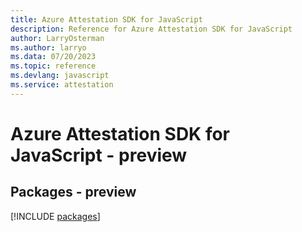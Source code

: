 ```yaml
---
title: Azure Attestation SDK for JavaScript
description: Reference for Azure Attestation SDK for JavaScript
author: LarryOsterman
ms.author: larryo
ms.data: 07/20/2023
ms.topic: reference
ms.devlang: javascript
ms.service: attestation
---
```

# Azure Attestation SDK for JavaScript - preview
## Packages - preview
[!INCLUDE [packages](attestation-index.md)]